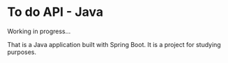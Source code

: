 # To do API - Java

Working in progress...

That is a Java application built with Spring Boot. It is a project for studying purposes.
